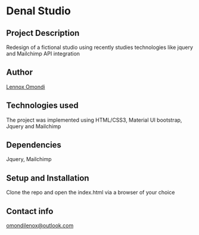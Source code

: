 # Denal Studio
## Project Description
Redesign of a fictional studio using recently studies technologies like jquery and Mailchimp API integration
## Author
[Lennox Omondi](https://linkedin.com/in/lenomosh)
## Technologies used
The project was implemented using HTML/CSS3, Material UI bootstrap, Jquery and Mailchimp
##  Dependencies
Jquery, Mailchimp
## Setup and Installation
Clone the repo and open the index.html via a browser of your choice
## Contact info
omondilenox@outlook.com
